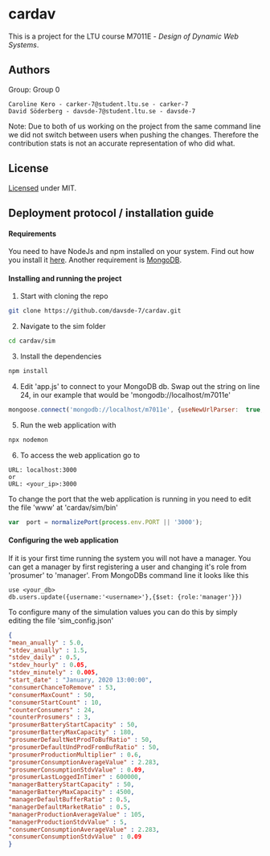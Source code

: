 
# cardav
This is a project for the LTU course M7011E - _Design of Dynamic Web Systems_.

## Authors
Group: Group 0

    Caroline Kero - carker-7@student.ltu.se - carker-7
    David Söderberg - davsde-7@student.ltu.se - davsde-7

Note: Due to both of us working on the project from the same command line we did not switch between users when pushing the changes. Therefore the contribution stats is not an accurate representation of who did what.

## License
[Licensed](https://github.com/davsde-7/cardav/blob/master/LICENSE) under MIT.

## Deployment protocol / installation guide
#### Requirements 
You need to have NodeJs and npm installed on your system. Find out how you install it [here](https://www.npmjs.com/get-npm).
Another requirement is [MongoDB](https://docs.mongodb.com/manual/administration/install-community/).
#### Installing and running the project
1. Start with cloning the repo
```bash
git clone https://github.com/davsde-7/cardav.git
```
2. Navigate to the sim folder
```bash
cd cardav/sim
```
3. Install the dependencies
```bash
npm install
```
4. Edit 'app.js' to connect to your MongoDB db. Swap out the string on line 24, in our example that would be 'mongodb://localhost/m7011e'
```javascript
mongoose.connect('mongodb://localhost/m7011e', {useNewUrlParser:  true, useUnifiedTopology:  true, useCreateIndex:true});
```
5. Run the web application with
```bash
npx nodemon
```
6. To access the web application go to
```
URL: localhost:3000
or
URL: <your_ip>:3000
```

To change the port that the web application is running in you need to edit the file 'www' at 'cardav/sim/bin'
```js
var  port = normalizePort(process.env.PORT || '3000');
```
#### Configuring the web application

If it is your first time running the system you will not have a manager. You can get a manager by first registering a user and changing it's role from 'prosumer' to 'manager'.
From MongoDBs command line it looks like this
```
use <your_db>
db.users.update({username:'<username>'},{$set: {role:'manager'}})
```
To configure many of the simulation values you can do this by simply editing the file 'sim_config.json'
```json
{
"mean_anually" : 5.0,
"stdev_anually" : 1.5,
"stdev_daily" : 0.5,
"stdev_hourly" : 0.05,
"stdev_minutely" : 0.005,
"start_date" : "January, 2020 13:00:00",
"consumerChanceToRemove" : 53,
"consumerMaxCount" : 50,
"consumerStartCount" : 10,
"counterConsumers" : 24,
"counterProsumers" : 3,
"prosumerBatteryStartCapacity" : 50,
"prosumerBatteryMaxCapacity" : 180,
"prosumerDefaultNetProdToBufRatio" : 50,
"prosumerDefaultUndProdFromBufRatio" : 50,
"prosumerProductionMultiplier" : 0.6,
"prosumerConsumptionAverageValue" : 2.283,
"prosumerConsumptionStdvValue" : 0.09,
"prosumerLastLoggedInTimer" : 600000,
"managerBatteryStartCapacity" : 50,
"managerBatteryMaxCapacity" : 4500,
"managerDefaultBufferRatio" : 0.5,
"managerDefaultMarketRatio" : 0.5,
"managerProductionAverageValue" : 105,
"managerProductionStdvValue" : 5,
"consumerConsumptionAverageValue" : 2.283,
"consumerConsumptionStdvValue" : 0.09
}
```

